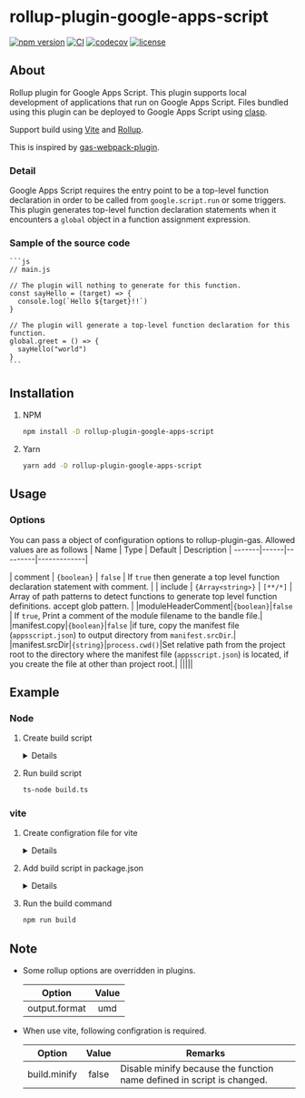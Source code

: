 # rollup-plugin-google-apps-script

[![npm version](https://badge.fury.io/js/rollup-plugin-google-apps-script.svg)](https://badge.fury.io/js/rollup-plugin-google-apps-script)
[![CI](https://github.com/mato533/rollup-plugin-gas/actions/workflows/test.yaml/badge.svg)](https://github.com/mato533/rollup-plugin-gas/actions/workflows/test.yaml)
[![codecov](https://codecov.io/gh/mato533/rollup-plugin-gas/branch/main/graph/badge.svg?token=50Z04K2PVN)](https://codecov.io/gh/mato533/rollup-plugin-gas)
[![license](https://img.shields.io/npm/l/rollup.svg)](https://github.com/rollup/rollup/blob/master/LICENSE.md)

## About

Rollup plugin for Google Apps Script.
This plugin supports local development of applications that run on Google Apps Script.
Files bundled using this plugin can be deployed to Google Apps Script using [clasp](https://github.com/google/clasp).

Support build using [Vite](https://github.com/vitejs/vite) and [Rollup](https://rollupjs.org/).

This is inspired by [gas-webpack-plugin](https://github.com/fossamagna/gas-webpack-plugin).

### Detail

Google Apps Script requires the entry point to be a top-level function declaration in order to be called from `google.script.run` or some triggers. This plugin generates top-level function declaration statements when it encounters a `global` object in a function assignment expression.

### Sample of the source code

    ```js
    // main.js

    // The plugin will nothing to generate for this function.
    const sayHello = (target) => {
      console.log(`Hello ${target}!!`)
    }

    // The plugin will generate a top-level function declaration for this function.
    global.greet = () => {
      sayHello("world")
    }
    ```

## Installation

1. NPM

   ```sh
   npm install -D rollup-plugin-google-apps-script
   ```

1. Yarn
   ```sh
   yarn add -D rollup-plugin-google-apps-script
   ```

## Usage

### Options

You can pass a object of configuration options to rollup-plugin-gas. Allowed values are as follows
| Name | Type | Default | Description |
-------|------|---------|-------------|

| comment | `{boolean}` | `false` | If `true` then generate a top level function declaration statement with comment. |
| include | `{Array<string>}` | `[**/*]` | Array of path patterns to detect functions to generate top level function definitions. accept glob pattern. |
|moduleHeaderComment|`{boolean}`|`false` | If `true`, Print a comment of the module filename to the bandle file.|
|manifest.copy|`{boolean}`|`false` |if ture, copy the manifest file (`appsscript.json`) to output directory from `manifest.srcDir`.|
|manifest.srcDir|`{string}`|`process.cwd()`|Set relative path from the project root to the directory where the manifest file (`appsscript.json`) is located, if you create the file at other than project root.|
|||||

## Example

### Node

1. Create build script
    <details>

   ```ts
   // build.ts
   import path from "path";
   import { fileURLToPath } from "url";
   import { rollup } from "rollup";
   import rollupPluginGas from "rollup-plugin-google-apps-script";

   const __dirname = path.dirname(fileURLToPath(import.meta.url));
   const entryPath = path.resolve(__dirname, "./code.js");

   const distPath = path.resolve(__dirname, "./dist");

   const bundle = await rollup({
     input: entryPath,
     plugins: [rollupPluginGas()],
   });

   await bundle.write({
     dir: distPath,
     entryFileNames: "[name].js",
   });
   ```

    </details>

1. Run build script
   ```sh
   ts-node build.ts
   ```

### vite

1. Create configration file for vite
    <details>

   ```ts
   // vite.config.ts
   import { defineConfig } from "vite";
   import typescript from "@rollup/plugin-typescript";
   import rollupPluginGas from "rollup-plugin-google-apps-script";
   import path from "path";

   export default defineConfig({
     plugins: [typescript(), rollupPluginGas()],
     build: {
       rollupOptions: {
         input: "./src/main.ts",
         output: {
           dir: "./dist",
           entryFileNames: "[name].js",
         },
       },
       minify: false, // This option is requred.
     },
     resolve: {
       alias: {
         "@": path.resolve(__dirname, "./src"),
       },
     },
   });
   ```

    </details>

1. Add build script in package.json
    <details>

   ```
   // package.json
   {
     ...
     "scripts": {
       ...
       "build": "vite build",
       ...
     },
     ...
   }
   ```

    </details>

1. Run the build command

   ```sh
   npm run build
   ```

## Note

- Some rollup options are overridden in plugins.

  |    Option     | Value |
  | :-----------: | :---: |
  | output.format |  umd  |

- When use vite, following configration is required.

  |    Option    | Value | Remarks                                                                |
  | :----------: | :---: | ---------------------------------------------------------------------- |
  | build.minify | false | Disable minify because the function name defined in script is changed. |
